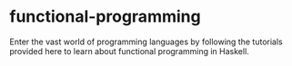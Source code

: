 # functional-programming
Enter the vast world of programming languages by following the tutorials provided here to learn about functional programming in Haskell.

